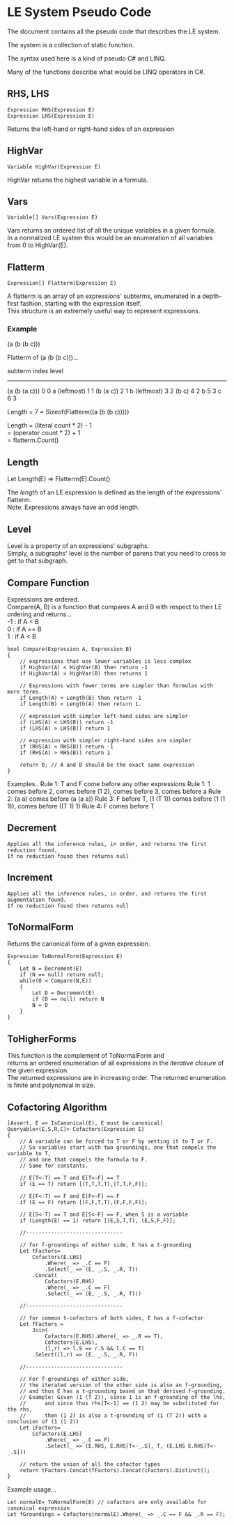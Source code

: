 ﻿# LE System Pseudo Code

The document contains all the pseudo code that describes the LE system.  

The system is a collection of static function.

The syntax used here is a kind of pseudo C# and LINQ.  

Many of the functions describe what would be LINQ operators in C#.  

## RHS, LHS

	Expression RHS(Expression E)
	Expression LHS(Expression E)

Returns the left-hand or right-hand sides of an expression

## HighVar

	Variable HighVar(Expression E)

HighVar returns the highest variable in a formula.  

## Vars

	Variable[] Vars(Expression E)

Vars returns an ordered list of all the unique variables in a given formula.  
In a normalized LE system this would be an enumeration of all variables from 0 to HighVar(E).  


## Flatterm

	Expression[] Flatterm(Expression E)

A flatterm is an array of an expressions' subterms, enumerated in a depth-first fashion, starting with the expression itself.  
This structure is an extremely useful way to represent expressions.  

### Example
(a (b (b c)))

Flatterm of (a (b (b c)))...  

subterm 		index	level
------------	-----	-------
(a (b (a c))) 	0		0
a (leftmost)	1       1
(b (a c))		2		1
b (leftmost)	3		2
(b c)			4		2
b				5		3
c				6		3

Length = 7 = Sizeof(Flatterm((a (b (b c)))))

Length	= (literal count * 2) - 1  
		= (operator count * 2) + 1  
		= flatterm.Count()

## Length
Let Length(E) => Flatterm(E).Count()

The *length* of an LE expression is defined as the length of the expressions' flatterm.  
Note: Expressions always have an odd length.  

## Level 
Level is a property of an expressions' subgraphs.  
Simply, a subgraphs' level is the number of parens that you need to cross to get to that subgraph.  


## Compare Function

Expressions are ordered.  
Compare(A, B) is a function that compares A and B with respect to their LE ordering and returns...  
	-1  : if A < B  
	0	: if A == B  
	1	: if A < B  

	bool Compare(Expression A, Expression B)
	{  
		// expressions that use lower variables is less complex
		if HighVar(A) < HighVar(B) then return -1  
		if HighVar(A) > HighVar(B) then returns 1  

		// Expressions with fewer terms are simpler than formulas with more terms.  
		if Length(A) < Length(B) then return -1  
		if Length(B) < Length(A) then return 1.  

		// expression with simpler left-hand sides are simpler
		if (LHS(A) < LHS(B)) return -1
		if (LHS(A) > LHS(B)) return 1

		// expression with simpler right-hand sides are simpler
		if (RHS(A) < RHS(B)) return -1
		if (RHS(A) > RHS(B)) return 1

		return 0; // A and B should be the exact same expression
	}

Examples..
Rule 1: T and F come before any other expressions
Rule 1: 1 comes before 2, comes before (1 2), comes before 3, comes before a
Rule 2: (a a) comes before (a (a a))
Rule 3: F before T, (1 (T 1)) comes before (1 (1 1)), comes before ((T 1) 1)
Rule 4: F comes before T

## Decrement
	
	Applies all the inference rules, in order, and returns the first reduction found.
	If no reduction found then returns null

## Increment  
	
	Applies all the inference rules, in order, and returns the first augmentation found.  
	If no reduction found then returns null

## ToNormalForm

Returns the canonical form of a given expression.

	Expression ToNormalForm(Expression E)
	{
		Let N = Decrement(E)
		if (N == null) return null;
		while(0 < Compare(N,E)) 
		{
			Let D = Decrement(E)
			if (D == null) return N
			N = D
		}
	}

## ToHigherForms

This function is the complement of ToNormalForm and  
returns an ordered enumeration of all expressions in the *iterative closure* of the given expression.  
The returned expressions are in increasing order.
The returned enumeration is finite and polynomial in size.

	
## Cofactoring Algorithm

	[Assert, E => IsCanonical(E), E must be canonical]
	Queryable<(E,S,R,C)> Cofactors(Expression E) 
	{
        // A variable can be forced to T or F by setting it to T or F.
        // So variables start with two groundings, one that compels the variable to T, 
        // and one that compels the formula to F.
        // Same for constants.

		// E[T<-T] == T and E[T<-F] == T
		if (E == T) return [(T,T,T,T),(T,T,F,F)]; 

		// E[F<-T] == F and E[F<-F] == F
		if (E == F) return [(F,F,T,T),(F,F,F,F)]; 

		// E[S<-T] == T and E[S<-F] == F, when S is a variable
		if (Length(E) == 1) return [(E,S,T,T), (E,S,F,F)]; 

		//-------------------------------

		// for f-groundings of either side, E has a t-grounding
		Let tFactors= 
			Cofactors(E.LHS)
				.Where(_ => _.C == F)
				.Select(_ => (E, _.S, _.R, T))
			.Concat(
				Cofactors(E.RHS)
				.Where(_ => _.C == F)
				.Select(_ => (E, _.S, _.R, T)))

		//-------------------------------

		// for common t-cofactors of both sides, E has a f-cofactor
		Let fFactors = 
			Join(
				Cofactors(E.RHS).Where(_ => _.R == T), 
				Cofactors(E.LHS), 
				(l,r) => l.S == r.S && l.C == T)
			.Select((l,r) => (E, _.S, _.R, F))

		//-------------------------------

		// For f-groundings of either side,  
		// the iterated version of the other side is also an f-grounding,  
		// and thus E has a t-grounding based on that derived f-grounding.  
		// Example: Given (1 (T 2)), since 1 is an f-grounding of the lhs,  
		//		and since thus rhs[T<-1] == (1 2) may be substituted for the rhs,  
		//		then (1 2) is also a t-grounding of (1 (T 2)) with a conclusion of (1 (1 2))
		Let iFactors= 
			Cofactors(E.LHS)
				.Where(_ => _.C == F)
				.Select(_ => (E.RHS, E.RHS[T<-_.S], T, (E.LHS E.RHS[T<-_.S]))

		// return the union of all the cofactor types
		return tFactors.Concat(fFactors).Concat(iFactors).Distinct();
	}

Example usage...

	Let normalE= ToNormalForm(E) // cofactors are only available for canonical expression
	Let fGroundings = Cofactors(normalE).Where(_ => _.C == F && _.R == F);
